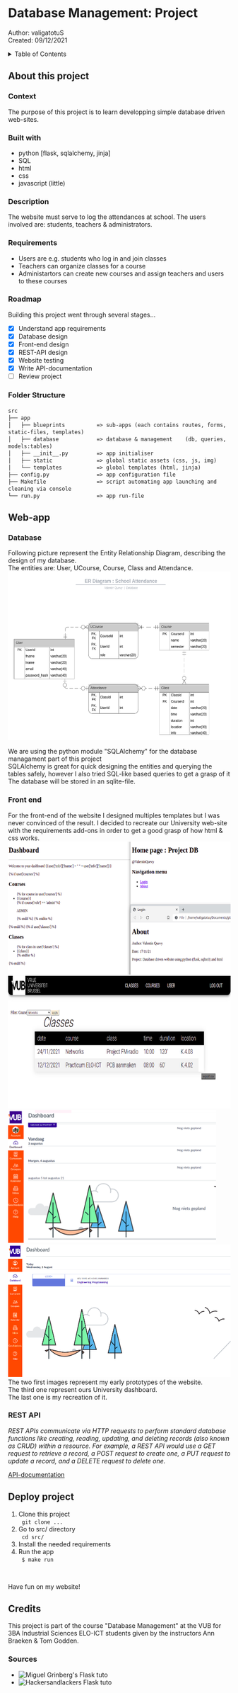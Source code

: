# Database Management: Project
Author: valigatotuS <br>
Created: 09/12/2021

<details>
  <summary>Table of Contents</summary>
  <ol>
    <li>
      <a href="#about-this-project">About This Project</a>
      <ul>
        <li><a href="#context">Context</a></li>
        <li><a href="#built-with">Built With</a></li>
        <li><a href="#roadmap">Roadmap</a></li>
        <li><a href="#folder-structure">Folder structure</a></li>
      </ul>
    </li>
    <li>
      <a href="#web-app">Web-app</a>
      <ul>
        <li><a href="#database">Database</a></li>
        <li><a href="#front-end">Front-end</a></li>
        <li><a href="#rest-api">REST API</a></li>
      </ul>
    </li>
    <li><a href="#deploy-project">Deploy project</a></li>
    <li>
        <a href="#credits">Credits</a>
        <ul>
            <li><a href="#sources">Sources</a></li>
        </ul>
    </li>
  </ol>
</details>

## About this project

### Context
The purpose of this project is to learn developping simple 
database driven web-sites.

### Built with
* python [flask, sqlalchemy, jinja]
* SQL
* html
* css
* javascript (little)

### Description
The website must serve to log the attendances at school. 
The users involved are: students, teachers & administrators.

### Requirements
- Users  are e.g. students who log in and join classes
- Teachers can organize classes for a course 
- Administartors can create new courses and assign teachers and users to
these courses

### Roadmap
Building this project went through several stages...

- [x] Understand app requirements
- [x] Database design 
- [x] Front-end design
- [x] REST-API design
- [x] Website testing
- [x] Write API-documentation
- [ ] Review project

### Folder Structure
    src
    ├── app
    │   ├── blueprints          => sub-apps (each contains routes, forms, static-files, templates)
    │   ├── database            => database & management    (db, queries, models:tables)
    │   ├── __init__.py         => app initialiser
    │   ├── static              => global static assets (css, js, img)
    │   └── templates           => global templates (html, jinja)
    ├── config.py               => app configuration file
    ├── Makefile                => script automating app launching and cleaning via console
    └── run.py                  => app run-file

## Web-app

### Database
Following picture represent the Entity Relationship Diagram, describing the design of my database.<br>
The entities are: User, UCourse, Course, Class and Attendance. <br>
<img src="src/app/database/ER_diagram.png" alt="ER-diagram" style="height:380px;"/>


We are using the python module "SQLAlchemy" for the database managament part of this project<br>
SQLAlchemy is great for quick designing the entities and querying the tables safely, however I also tried SQL-like based queries to get a grasp of it<br>
The database will be stored in an sqlite-file.<br>

### Front end
For the front-end of the website I designed multiples templates but I was never convinced of the result.
I decided to recreate our University web-site with the requirements add-ons in order to get a good grasp of how 
html & css works.
<br>
<img src="src/app/static/img/vub-dash-01.png" alt="VUB-dashboard first attempt" style="height:300px;"/><br>
<img src="src/app/static/img/vub-dash-mine.png" alt="VUB-dashboard second attempt" style="height:300px;"/><br>
<img src="src/app/static/img/vub-dash.png" alt="VUB-dashboard" style="height:300px;"/>
<img src="src/app/static/img/vub-dash-copy.png" alt="VUB-dashboard-copy" style="height:300px;"/>
<br>
The two first images represent my early prototypes of the website.<br>
The third one represent ours University dashboard.<br>
The last one is my recreation of it.<br>

### REST API
<i>REST APIs communicate via HTTP requests to perform standard database functions like creating, reading, updating, and deleting records (also known as CRUD) within a resource. For example, a REST API would use a GET request to retrieve a record, a POST request to create one, a PUT request to update a record, and a DELETE request to delete one.</i>

<a href='API-docu.md'>API-documentation</a>

## Deploy project

1. Clone this project
    <br> <code> git clone ... </code>
2. Go to src/ directory 
    <br> <code> cd src/ </code>
2. Install the needed requirements
3. Run the app
    <br> <code> $ make run </code>
<br>

Have fun on my website!

## Credits
This project is part of the course "Database Management" at the VUB for 3BA Industrial Sciences ELO-ICT students given by the instructors Ann Braeken & Tom Godden.
### Sources

- ![Miguel Grinberg's Flask tuto](https://blog.miguelgrinberg.com/post/the-flask-mega-tutorial-part-i-hello-world)
- ![Hackersandlackers Flask tuto](https://hackersandslackers.com/series/build-flask-apps/)

